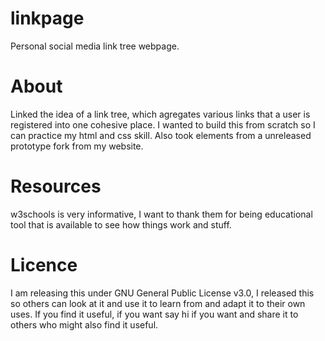 # linkpage
Personal social media link tree webpage.

# About
Linked the idea of a link tree, which agregates various links that a user is registered into one cohesive place. I wanted to build this from scratch so I can practice my html and css skill. Also took elements from a unreleased prototype fork from my website.

# Resources
w3schools is very informative, I want to thank them for being educational tool that is available to see how things work and stuff.

# Licence
I am releasing this under GNU General Public License v3.0, I released this so others can look at it and use it to learn from and adapt it to their own uses. If you find it useful, if you want say hi if you want and share it to others who might also find it useful.
